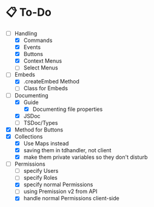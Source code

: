 # 📋 To-Do

* [ ] Handling
  * [x] Commands
  * [x] Events
  * [x] Buttons
  * [x] Context Menus
  * [ ] Select Menus
* [ ] Embeds
  * [x] .createEmbed Method
  * [ ] Class for Embeds
* [ ] Documenting
  * [x] Guide
    * [x] Documenting file properties
  * [x] JSDoc
  * [ ] TSDoc/Types
* [x] Method for Buttons
* [x] Collections
  * [x] Use Maps instead
  * [x] saving them in tdhandler, not client
  * [x] make them private variables so they don't disturb
* [ ] Permissions
  * [ ] specify Users
  * [ ] specify Roles
  * [x] specify normal Permissions
  * [ ] using Premission v2 from API
  * [x] handle normal Permissions client-side
